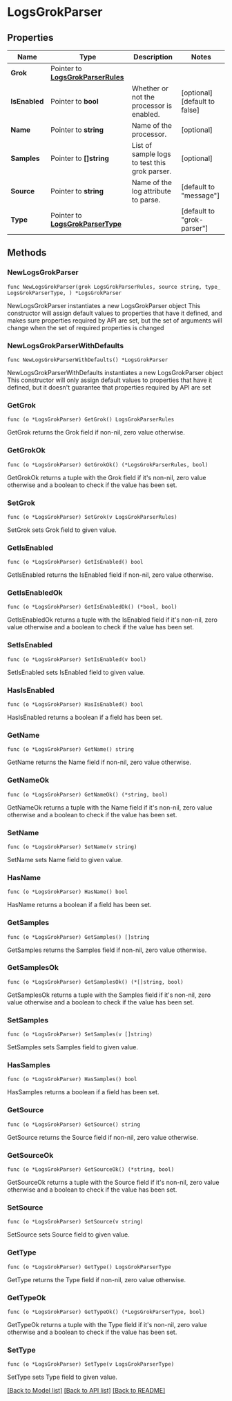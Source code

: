 # LogsGrokParser

## Properties

Name | Type | Description | Notes
------------ | ------------- | ------------- | -------------
**Grok** | Pointer to [**LogsGrokParserRules**](LogsGrokParserRules.md) |  | 
**IsEnabled** | Pointer to **bool** | Whether or not the processor is enabled. | [optional] [default to false]
**Name** | Pointer to **string** | Name of the processor. | [optional] 
**Samples** | Pointer to **[]string** | List of sample logs to test this grok parser. | [optional] 
**Source** | Pointer to **string** | Name of the log attribute to parse. | [default to "message"]
**Type** | Pointer to [**LogsGrokParserType**](LogsGrokParserType.md) |  | [default to "grok-parser"]

## Methods

### NewLogsGrokParser

`func NewLogsGrokParser(grok LogsGrokParserRules, source string, type_ LogsGrokParserType, ) *LogsGrokParser`

NewLogsGrokParser instantiates a new LogsGrokParser object
This constructor will assign default values to properties that have it defined,
and makes sure properties required by API are set, but the set of arguments
will change when the set of required properties is changed

### NewLogsGrokParserWithDefaults

`func NewLogsGrokParserWithDefaults() *LogsGrokParser`

NewLogsGrokParserWithDefaults instantiates a new LogsGrokParser object
This constructor will only assign default values to properties that have it defined,
but it doesn't guarantee that properties required by API are set

### GetGrok

`func (o *LogsGrokParser) GetGrok() LogsGrokParserRules`

GetGrok returns the Grok field if non-nil, zero value otherwise.

### GetGrokOk

`func (o *LogsGrokParser) GetGrokOk() (*LogsGrokParserRules, bool)`

GetGrokOk returns a tuple with the Grok field if it's non-nil, zero value otherwise
and a boolean to check if the value has been set.

### SetGrok

`func (o *LogsGrokParser) SetGrok(v LogsGrokParserRules)`

SetGrok sets Grok field to given value.


### GetIsEnabled

`func (o *LogsGrokParser) GetIsEnabled() bool`

GetIsEnabled returns the IsEnabled field if non-nil, zero value otherwise.

### GetIsEnabledOk

`func (o *LogsGrokParser) GetIsEnabledOk() (*bool, bool)`

GetIsEnabledOk returns a tuple with the IsEnabled field if it's non-nil, zero value otherwise
and a boolean to check if the value has been set.

### SetIsEnabled

`func (o *LogsGrokParser) SetIsEnabled(v bool)`

SetIsEnabled sets IsEnabled field to given value.

### HasIsEnabled

`func (o *LogsGrokParser) HasIsEnabled() bool`

HasIsEnabled returns a boolean if a field has been set.

### GetName

`func (o *LogsGrokParser) GetName() string`

GetName returns the Name field if non-nil, zero value otherwise.

### GetNameOk

`func (o *LogsGrokParser) GetNameOk() (*string, bool)`

GetNameOk returns a tuple with the Name field if it's non-nil, zero value otherwise
and a boolean to check if the value has been set.

### SetName

`func (o *LogsGrokParser) SetName(v string)`

SetName sets Name field to given value.

### HasName

`func (o *LogsGrokParser) HasName() bool`

HasName returns a boolean if a field has been set.

### GetSamples

`func (o *LogsGrokParser) GetSamples() []string`

GetSamples returns the Samples field if non-nil, zero value otherwise.

### GetSamplesOk

`func (o *LogsGrokParser) GetSamplesOk() (*[]string, bool)`

GetSamplesOk returns a tuple with the Samples field if it's non-nil, zero value otherwise
and a boolean to check if the value has been set.

### SetSamples

`func (o *LogsGrokParser) SetSamples(v []string)`

SetSamples sets Samples field to given value.

### HasSamples

`func (o *LogsGrokParser) HasSamples() bool`

HasSamples returns a boolean if a field has been set.

### GetSource

`func (o *LogsGrokParser) GetSource() string`

GetSource returns the Source field if non-nil, zero value otherwise.

### GetSourceOk

`func (o *LogsGrokParser) GetSourceOk() (*string, bool)`

GetSourceOk returns a tuple with the Source field if it's non-nil, zero value otherwise
and a boolean to check if the value has been set.

### SetSource

`func (o *LogsGrokParser) SetSource(v string)`

SetSource sets Source field to given value.


### GetType

`func (o *LogsGrokParser) GetType() LogsGrokParserType`

GetType returns the Type field if non-nil, zero value otherwise.

### GetTypeOk

`func (o *LogsGrokParser) GetTypeOk() (*LogsGrokParserType, bool)`

GetTypeOk returns a tuple with the Type field if it's non-nil, zero value otherwise
and a boolean to check if the value has been set.

### SetType

`func (o *LogsGrokParser) SetType(v LogsGrokParserType)`

SetType sets Type field to given value.



[[Back to Model list]](../README.md#documentation-for-models) [[Back to API list]](../README.md#documentation-for-api-endpoints) [[Back to README]](../README.md)


